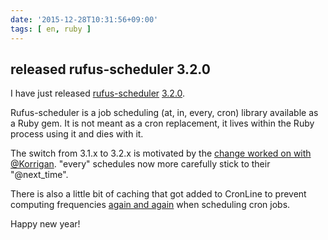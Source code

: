 ```yaml
---
date: '2015-12-28T10:31:56+09:00'
tags: [ en, ruby ]
---
```


## released rufus-scheduler 3.2.0

I have just released [rufus-scheduler](https://github.com/jmettraux/rufus-scheduler) [3.2.0](https://rubygems.org/gems/rufus-scheduler/versions/3.2.0).

Rufus-scheduler is a job scheduling (at, in, every, cron) library available as a Ruby gem. It is not meant as a cron replacement, it lives within the Ruby process using it and dies with it.

The switch from 3.1.x to 3.2.x is motivated by the [change worked on with @Korrigan](https://github.com/jmettraux/rufus-scheduler/pull/181). "every" schedules now more carefully stick to their "@next_time".

There is also a little bit of caching that got added to CronLine to prevent computing frequencies [again and again](http://stackoverflow.com/questions/34446354) when scheduling cron jobs.

Happy new year!

